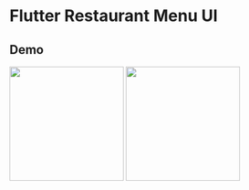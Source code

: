 # Flutter Restaurant Menu UI

## Demo
<img src="https://github.com/jeerayuthleeseesuwan/flutter-restaurant-menu-ui/blob/main/flutter-restaurant-menu-ui-gif.gif" width="200"/>          <img src="https://github.com/jeerayuthleeseesuwan/flutter-restaurant-menu-ui/blob/main/flutter-restaurant-menu-ui-gif2.gif" width="200"/>
